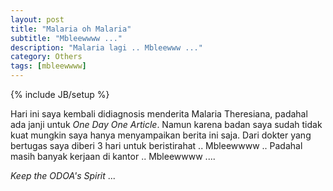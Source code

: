 ```yaml
---
layout: post
title: "Malaria oh Malaria"
subtitle: "Mbleewwww ..."
description: "Malaria lagi .. Mbleewww ..."
category: Others
tags: [mbleewwww]
---
```

{% include JB/setup %}

Hari ini saya kembali didiagnosis menderita Malaria Theresiana, padahal ada janji untuk _One Day One Article_. Namun karena badan saya sudah tidak kuat mungkin saya hanya menyampaikan berita ini saja. Dari dokter yang bertugas saya diberi 3 hari untuk beristirahat .. Mbleewwww .. Padahal masih banyak kerjaan di kantor .. Mbleewwww ....

<!--more-->
_Keep the ODOA's Spirit_ ...